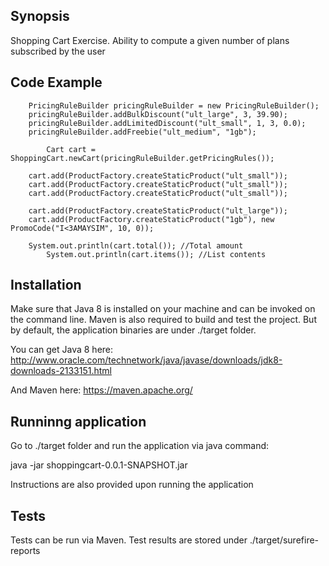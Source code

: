 ## Synopsis

Shopping Cart Exercise. Ability to compute a given number of plans subscribed by the user 


## Code Example

		PricingRuleBuilder pricingRuleBuilder = new PricingRuleBuilder();
		pricingRuleBuilder.addBulkDiscount("ult_large", 3, 39.90);
		pricingRuleBuilder.addLimitedDiscount("ult_small", 1, 3, 0.0);
		pricingRuleBuilder.addFreebie("ult_medium", "1gb");
    
	    	Cart cart = ShoppingCart.newCart(pricingRuleBuilder.getPricingRules());

		cart.add(ProductFactory.createStaticProduct("ult_small"));
		cart.add(ProductFactory.createStaticProduct("ult_small"));
		cart.add(ProductFactory.createStaticProduct("ult_small"));

		cart.add(ProductFactory.createStaticProduct("ult_large"));
	   	cart.add(ProductFactory.createStaticProduct("1gb"), new PromoCode("I<3AMAYSIM", 10, 0));
	    	
		System.out.println(cart.total()); //Total amount
	    	System.out.println(cart.items()); //List contents

## Installation

Make sure that Java 8 is installed on your machine and can be invoked on the command line. 
Maven is also required to build and test the project. But by default, the application binaries are under ./target folder.

You can get Java 8 here: 
	http://www.oracle.com/technetwork/java/javase/downloads/jdk8-downloads-2133151.html

And Maven here: 
	https://maven.apache.org/

## Runninng application

Go to ./target folder and run the application via java command:

  java -jar shoppingcart-0.0.1-SNAPSHOT.jar

Instructions are also provided upon running the application

## Tests

Tests can be run via Maven. 
Test results are stored under ./target/surefire-reports

